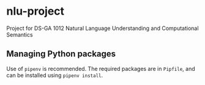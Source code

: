 # nlu-project
Project for DS-GA 1012 Natural Language Understanding and Computational Semantics

## Managing Python packages

Use of `pipenv` is recommended. The required packages are in `Pipfile`, and can be installed using `pipenv install`.